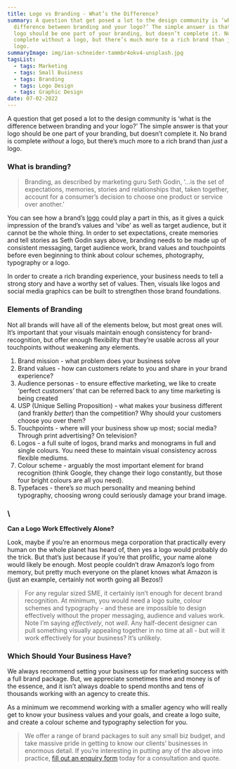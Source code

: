 ```yaml
---
title: Logo vs Branding - What’s the Difference?
summary: A question that get posed a lot to the design community is ‘what is the
  difference between branding and your logo?’ The simple answer is that your
  logo should be one part of your branding, but doesn’t complete it. No brand is
  complete without a logo, but there’s much more to a rich brand than just a
  logo.
summaryImage: img/ian-schneider-tammbr4okv4-unsplash.jpg
tagsList:
  - tags: Marketing
  - tags: Small Business
  - tags: Branding
  - tags: Logo Design
  - tags: Graphic Design
date: 07-02-2022
---
```

A question that get posed a lot to the design community is ‘what is the difference between branding and your logo?’ The simple answer is that your logo should be one part of your branding, but doesn’t complete it. No brand is complete *without* a logo, but there’s much more to a rich brand than *just* a logo.



### **What is branding?**

> Branding, as described by marketing guru Seth Godin, ‘…is the set of expectations, memories, stories and relationships that, taken together, account for a consumer’s decision to choose one product or service over another.’

You can see how a brand’s [logo](https://www.luckynightstudio.co.uk/our-work) could play a part in this, as it gives a quick impression of the brand’s values and ‘vibe’ as well as target audience, but it cannot be the whole thing. In order to set expectations, create memories and tell stories as Seth Godin says above, branding needs to be made up of consistent messaging, target audience work, brand values and touchpoints before even beginning to think about colour schemes, photography, typography or a logo.

In order to create a rich branding experience, your business needs to tell a strong story and have a worthy set of values. Then, visuals like logos and social media graphics can be built to strengthen those brand foundations.



### **Elements of Branding**

Not all brands will have all of the elements below, but most great ones will. It’s important that your visuals maintain enough consistency for brand-recognition, but offer enough flexibility that they’re usable across all your touchpoints without weakening any elements.

1. Brand mission - what problem does your business solve
2. Brand values - how can customers relate to you and share in your brand experience?
3. Audience personas - to ensure effective marketing, we like to create ‘perfect customers’ that can be referred back to any time marketing is being created
4. USP (Unique Selling Proposition) - what makes your business different (and frankly *better*) than the competition? Why should your customers choose you over them?
5. Touchpoints - where will your business show up most; social media? Through print advertising? On television?
6. Logos - a full suite of logos, brand marks and monograms in full and single colours. You need these to maintain visual consistency across flexible mediums.
7. Colour scheme - arguably the most important element for brand recognition (think Google, they change their logo constantly, but those four bright colours are all you need).
8. Typefaces - there’s *so* much personality and meaning behind typography, choosing wrong could seriously damage your brand image.

### \
**Can a Logo Work Effectively Alone?**

Look, maybe if you’re an enormous mega corporation that practically every human on the whole planet has heard of, then yes a logo would probably do the trick. But that’s just because if you’re that prolific, your name alone would likely be enough. Most people couldn’t draw Amazon’s logo from memory, but pretty much everyone on the planet knows what Amazon is (just an example, certainly not worth going all Bezos!)

> For any regular sized SME, it certainly isn’t enough for decent brand recognition. At minimum, you would need a logo suite, colour schemes and typography - and these are impossible to design effectively without the proper messaging, audience and values work. Note I’m saying *effectively*, not *well*. Any half-decent designer can pull something visually appealing together in no time at all - but will it work effectively for your business? It’s unlikely.



### **Which Should Your Business Have?**

We always recommend setting your business up for marketing success with a full brand package. But, we appreciate sometimes time and money is of the essence, and it isn’t always doable to spend months and tens of thousands working with an agency to create this.

As a minimum we recommend working with a smaller agency who will really get to know your business values and your goals, and create a logo suite, and create a colour scheme and typography selection for you.

> We offer a range of brand packages to suit any small biz budget, and take massive pride in getting to know our clients’ businesses in enormous detail. If you’re interesting in putting any of the above into practice, [fill out an enquiry form](https://www.luckynightstudio.co.uk/contact) today for a consultation and quote.